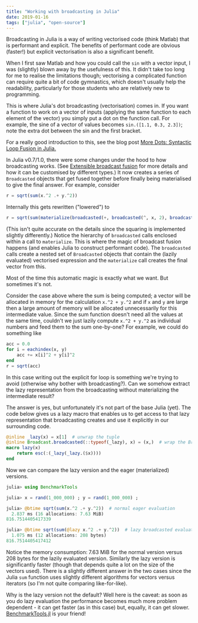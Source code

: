 ```yaml
---
title: "Working with broadcasting in Julia"
date: 2019-01-16
tags: ["julia", "open-source"]
---
```


Broadcasting in Julia is a way of writing vectorised code (think Matlab) that is performant and explicit. The benefits of performant code are obvious (faster!) but explicit vectorisation is also a significant benefit.

When I first saw Matlab and how you could call the `sin` with a vector input, I was (slightly) blown away by the usefulness of this. It didn't take too long for me to realise the limitations though; vectorising a complicated function can require quite a bit of code gymnastics, which doesn't usually help the readability, particularly for those students who are relatively new to programming.

This is where Julia's dot broadcasting (vectorisation) comes in. If you want a function to work on a vector of inputs (applying the same function to each element of the vector) you simply put a dot on the function call. For example,  the sine of a vector of values becomes `sin.([1.1, 0.3, 2.3])`; note the extra dot between the sin and the first bracket.

For a really good introduction to this, see the blog post [More Dots: Syntactic Loop Fusion in Julia.](https://julialang.org/blog/2017/01/moredots)

In Julia v0.7/1.0, there were some changes under the hood to how broadcasting works. (See [Extensible broadcast fusion](https://julialang.org/blog/2018/05/extensible-broadcast-fusion) for more details and how it can be customised by different types.) It now creates a series of `Broadcasted` objects that get fused together before finally being materialised to give the final answer. For example, consider

```julia
r = sqrt(sum(x.^2 .+ y.^2))
```

Internally this gets rewritten ("lowered") to

```julia
r = sqrt(sum(materialize(broadcasted(+, broadcasted(^, x, 2), broadcasted(^, y, 2)))))
```

(This isn't quite accurate on the details since the squaring is implemented slightly differently.) Notice the hierarchy of `broadcasted` calls enclosed within a call to `materialize`. This is where the magic of broadcast fusion happens (and enables Julia to construct performant code). The `broadcasted` calls create a nested set of `Broadcasted` objects that contain the (lazily evaluated) vectorised expression and the `materialize` call creates the final vector from this.

Most of the time this automatic magic is exactly what we want. But sometimes it's not.

Consider the case above where the sum is being computed; a vector will be allocated in memory for the calculation `x.^2 + y.^2` and if `x` and `y` are large then a large amount of memory will be allocated unnecessarily for this intermediate value. Since the sum function doesn't need all the values at the same time, couldn't we just lazily compute `x.^2 + y.^2` as individual numbers and feed them to the sum one-by-one? For example, we could do something like

```julia
acc = 0.0
for i = eachindex(x, y)
    acc += x[i]^2 + y[i]^2
end
r = sqrt(acc)
```

In this case writing out the explicit for loop is something we're trying to avoid (otherwise why bother with broadcasting?). Can we somehow extract the lazy representation from the broadcasting without materializing the intermediate result?

The answer is yes, but unfortunately it's not part of the base Julia (yet).  The code below gives us a lazy macro that enables us to get access to that lazy representation that broadcasting creates and use it explicitly in our surrounding code.

```julia
@inline _lazy(x) = x[1]  # unwrap the tuple
@inline Broadcast.broadcasted(::typeof(_lazy), x) = (x,)  # wrap the Broadcasted object in a tuple to avoid materializing
macro lazy(x)
    return esc(:(_lazy(_lazy.($x))))
end
```

Now we can compare the lazy version and the eager (materialized) versions.

```julia
julia> using BenchmarkTools

julia> x = rand(1_000_000) ; y = rand(1_000_000) ;

julia> @btime sqrt(sum(x.^2 .+ y.^2))  # normal eager evaluation
  2.837 ms (16 allocations: 7.63 MiB)
816.7514405417339

julia> @btime sqrt(sum(@lazy x.^2 .+ y.^2))  # lazy broadcasted evaluation
  1.075 ms (12 allocations: 208 bytes)
816.7514405417412
```

Notice the memory consumption: 7.63 MiB for the normal version versus 208 bytes for the lazily evaluated version. Similarly the lazy version is significantly faster (though that depends quite a lot on the size of the vectors used). There is a slightly different answer in the two cases since the Julia `sum` function uses slightly different algorithms for vectors versus iterators (so I'm not quite comparing like-for-like).

Why is the lazy version not the default? Well here is the caveat: as soon as you do lazy evaluation the performance becomes much more problem dependent - it can get faster (as in this case) but, equally, it can get slower. [BenchmarkTools.jl](https://github.com/JuliaCI/BenchmarkTools.jl) is your friend!
